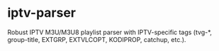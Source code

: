 # iptv-parser
Robust IPTV M3U/M3U8 playlist parser with IPTV-specific tags (tvg-*, group-title, EXTGRP, EXTVLCOPT, KODIPROP, catchup, etc.).
